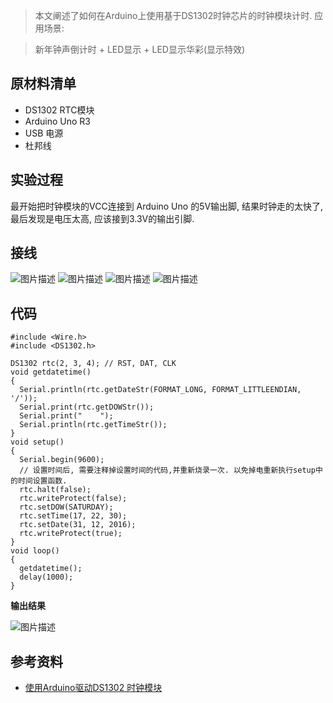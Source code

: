 > 本文阐述了如何在Arduino上使用基于DS1302时钟芯片的时钟模块计时.
> 应用场景:

> 新年钟声倒计时 + LED显示 + LED显示华彩(显示特效)

## 原材料清单

- DS1302 RTC模块
- Arduino Uno R3
- USB 电源
- 杜邦线

## 实验过程

最开始把时钟模块的VCC连接到 Arduino Uno 的5V输出脚, 结果时钟走的太快了, 最后发现是电压太高, 应该接到3.3V的输出引脚.

## 接线

![图片描述][1]
![图片描述][2]
![图片描述][3]
![图片描述][4]

## 代码

```
#include <Wire.h>
#include <DS1302.h>

DS1302 rtc(2, 3, 4); // RST, DAT, CLK
void getdatetime()
{
  Serial.println(rtc.getDateStr(FORMAT_LONG, FORMAT_LITTLEENDIAN, '/'));
  Serial.print(rtc.getDOWStr());
  Serial.print("    ");
  Serial.println(rtc.getTimeStr());
}
void setup()
{
  Serial.begin(9600);
  // 设置时间后, 需要注释掉设置时间的代码,并重新烧录一次. 以免掉电重新执行setup中的时间设置函数.
  rtc.halt(false);
  rtc.writeProtect(false);
  rtc.setDOW(SATURDAY);
  rtc.setTime(17, 22, 30);
  rtc.setDate(31, 12, 2016);
  rtc.writeProtect(true);
}
void loop()
{
  getdatetime();
  delay(1000);
}
```

**输出结果**

![图片描述][5]

## 参考资料

- [使用Arduino驱动DS1302 时钟模块](http://osoyoo.com/2016/07/26/ds1302_clock_module)


  [1]: https://segmentfault.com/img/bVHN0L
  [2]: https://segmentfault.com/img/bVHN0N
  [3]: https://segmentfault.com/img/bVHN0O
  [4]: https://segmentfault.com/img/bVHN0T
  [5]: https://segmentfault.com/img/bVHN1u
